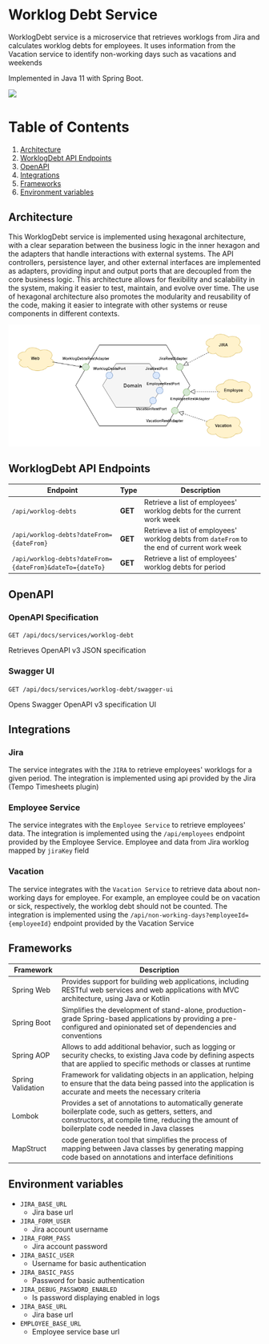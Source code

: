 # Worklog Debt Service

WorklogDebt service is a microservice that retrieves worklogs from Jira and calculates worklog debts for employees. 
It uses information from the Vacation service to identify non-working days such as vacations and weekends

Implemented in Java 11 with Spring Boot.

[<img src="https://img.shields.io/badge/springboot-2.7.8-green.svg?logo=springboot">](https://spring.io/projects/spring-boot#overview)

# Table of Contents

1. [Architecture](#architecture)
2. [WorklogDebt API Endpoints](#worklogdebt-api-endpoints)
3. [OpenAPI](#openapi)
4. [Integrations](#integrations)
5. [Frameworks](#frameworks)
6. [Environment variables](#environment-variables)

## Architecture

This WorklogDebt service is implemented using hexagonal architecture, with a clear separation between the business logic in
the inner hexagon and the adapters that handle interactions with external systems.
The API controllers, persistence layer, and other external interfaces are implemented as adapters, providing input and
output ports that are decoupled from the core business logic.
This architecture allows for flexibility and scalability in the system, making it easier to test, maintain, and evolve
over time. The use of hexagonal architecture also promotes the modularity and reusability of the code, making it easier
to integrate with other systems or reuse components in different contexts.

![WorklogDebt architecture](../../docs/images/worklog-debt-hexagon.png "Employee architecture")

## WorklogDebt API Endpoints

| Endpoint                                                 | Type    | Description                                                                                 |
|----------------------------------------------------------|---------|---------------------------------------------------------------------------------------------|
| `/api/worklog-debts`                                     | **GET** | Retrieve a list of employees' worklog debts for the current work week                       |
| `/api/worklog-debts?dateFrom={dateFrom}`                 | **GET** | Retrieve a list of employees' worklog debts from `dateFrom` to the end of current work week |
| `/api/worklog-debts?dateFrom={dateFrom}&dateTo={dateTo}` | **GET** | Retrieve a list of employees' worklog debts for period                                      |


## OpenAPI

### OpenAPI Specification

`GET /api/docs/services/worklog-debt`

Retrieves OpenAPI v3 JSON specification


### Swagger UI

`GET /api/docs/services/worklog-debt/swagger-ui`

Opens Swagger OpenAPI v3 specification UI


## Integrations

### Jira

The service integrates with the `JIRA` to retrieve employees' worklogs for a given period.
The integration is implemented using api provided by the Jira (Tempo Timesheets plugin)

### Employee Service

The service integrates with the `Employee Service` to retrieve employees' data.
The integration is implemented using the `/api/employees` endpoint provided by the Employee Service.
Employee and data from Jira worklog mapped by `jiraKey` field

### Vacation

The service integrates with the `Vacation Service` to retrieve data about non-working days for employee.
For example, an employee could be on vacation or sick, respectively, the worklog debt should not be counted.
The integration is implemented using the `/api/non-working-days?employeeId={employeeId}` endpoint provided by the Vacation Service


## Frameworks

| Framework         | Description                                                                                                                                                                                           |
|-------------------|-------------------------------------------------------------------------------------------------------------------------------------------------------------------------------------------------------|
| Spring Web        | Provides support for building web applications, including RESTful web services and web applications with MVC architecture, using Java or Kotlin                                                       |
| Spring Boot       | Simplifies the development of stand-alone, production-grade Spring-based applications by providing a pre-configured and opinionated set of dependencies and conventions                               |
| Spring AOP        | Allows to add additional behavior, such as logging or security checks, to existing Java code by defining aspects that are applied to specific methods or classes at runtime                           |
| Spring Validation | Framework for validating objects in an application, helping to ensure that the data being passed into the application is accurate and meets the necessary criteria                                    |
| Lombok            | Provides a set of annotations to automatically generate boilerplate code, such as getters, setters, and constructors, at compile time, reducing the amount of boilerplate code needed in Java classes |
| MapStruct         | code generation tool that simplifies the process of mapping between Java classes by generating mapping code based on annotations and interface definitions                                            |


## Environment variables

- `JIRA_BASE_URL`
  - Jira base url
- `JIRA_FORM_USER` 
  - Jira account username
- `JIRA_FORM_PASS`
  - Jira account password
- `JIRA_BASIC_USER`
  - Username for basic authentication
- `JIRA_BASIC_PASS` 
  - Password for basic authentication
- `JIRA_DEBUG_PASSWORD_ENABLED`
    - Is password displaying enabled in logs
- `JIRA_BASE_URL`
    - Jira base url
- `EMPLOYEE_BASE_URL`
    - Employee service base url
